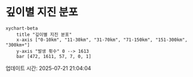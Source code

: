 # 깊이별 지진 분포

```mermaid
xychart-beta
    title "깊이별 지진 분포"
    x-axis ["0-10km", "11-30km", "31-70km", "71-150km", "151-300km", "300km+"]
    y-axis "발생 횟수" 0 --> 1613
    bar [472, 1611, 57, 7, 0, 1]
```

업데이트 시간: 2025-07-21 21:04:04
